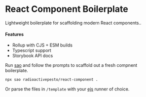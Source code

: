 # React Component Boilerplate

Lightweight boilerplate for scaffolding modern React components..

#### Features

- Rollup with CJS + ESM builds
- Typescript support
- Storybook API docs

Run [sao](https://saojs.org/) and follow the prompts to scaffold out a fresh compnent boilerplate.

```sh
npx sao radioactivepesto/react-component .
```

Or parse the files in `/template` with your [ejs](https://ejs.co/) runner of choice.
